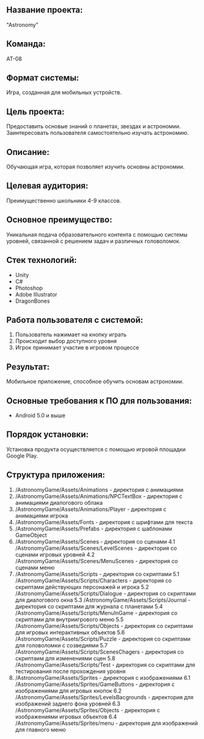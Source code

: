 ## Название проекта: 
"Astronomy"

## Команда: 
АТ-08

## Формат системы: 
Игра, созданная для мобильных устройств.

## Цель проекта:
Предоставить основые знаний о планетах, звездах и астрономии. Заинтересовать пользователя самостоятельно изучать астрономию.

## Описание:
Обучающая игра, которая позволяет изучить основны астрономии. 

## Целевая аудитория:
Преимущественно школьники 4-9 классов.

## Основное преимущество:
Уникальная подача образовательного контента с помощью системы уровней, связанной с решением задач и различных головоломок.

## Стек технологий: 
+ Unity
+ C#
+ Photoshop
+ Adobe Illustrator
+ DragonBones

## Работа пользователя с системой:
1. Пользователь нажимает на кнопку играть
2. Происходит выбор доступного уровня
3. Игрок принимает участие в игровом процессе

## Результат: 
Мобильное приложение, способное обучить основам астрономии.

## Основные требования к ПО для пользования:
- Android 5.0 и выше

## Порядок установки:
Установка продукта осуществляется с помощью игровой площадки Google Play.

## Структура приложения:
1. /AstronomyGame/Assets/Animations - директория с анимациями
1. /AstronomyGame/Assets/Animations/NPCTextBox - директория с анимациями диалогового облака
1. /AstronomyGame/Assets/Animations/Player - директория с анимациями игрока
2. /AstronomyGame/Assets/Fonts - директория с шрифтами для текста
3. /AstronomyGame/Assets/Prefabs - директория с шаблонами GameObject
4. /AstronomyGame/Assets/Scenes - директория со сценами
4.1 /AstronomyGame/Assets/Scenes/LevelScenes - директория со сценами игровых уровней
4.2 /AstronomyGame/Assets/Scenes/MenuScenes - директория со сценами меню
5. /AstronomyGame/Assets/Scripts - директория со скриптами
5.1 /AstronomyGame/Assets/Scripts/Characters - директория со скриптами действующих персонажей и игрока
5.2 /AstronomyGame/Assets/Scripts/Dialogue - директория со скриптами для диалогового окна
5.3 /AstronomyGame/Assets/Scripts/Journal - директория со скриптами для журнала с планетами
5.4 /AstronomyGame/Assets/Scripts/MenuInGame - директория со скриптами для внутриигрового меню
5.5 /AstronomyGame/Assets/Scripts/Objects - директория со скриптами для игровых интерактивных объектов
5.6 /AstronomyGame/Assets/Scripts/Puzzle - директория со скриптами для головоломки с созведиями
5.7 /AstronomyGame/Assets/Scripts/ScenesChagers - директория со скриптаим для изменениями сцен
5.8 /AstronomyGame/Assets/Scripts/Test - директория со скриптами для тестирования после прохождения уровня
6. /AstronomyGame/Assets/Sprites - директория с изображениями
6.1 /AstronomyGame/Assets/Sprites/GameButtons - директория с изображениями для игровых кнопок
6.2 /AstronomyGame/Assets/Sprites/LevelsBacgrounds - директория для изображений заднего фона уровней
6.3 /AstronomyGame/Assets/Sprites/Objects - директория с изображениями игровых объектов
6.4 /AstronomyGame/Assets/Sprites/menu - директория для изображений для главного меню

